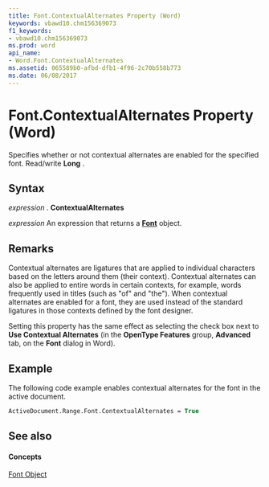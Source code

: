 ```yaml
---
title: Font.ContextualAlternates Property (Word)
keywords: vbawd10.chm156369073
f1_keywords:
- vbawd10.chm156369073
ms.prod: word
api_name:
- Word.Font.ContextualAlternates
ms.assetid: 065589b0-afbd-dfb1-4f96-2c70b558b773
ms.date: 06/08/2017
---
```



# Font.ContextualAlternates Property (Word)

Specifies whether or not contextual alternates are enabled for the specified font. Read/write **Long** .


## Syntax

 _expression_ . **ContextualAlternates**

 _expression_ An expression that returns a **[Font](font-object-word.md)** object.


## Remarks

Contextual alternates are ligatures that are applied to individual characters based on the letters around them (their context). Contextual alternates can also be applied to entire words in certain contexts, for example, words frequently used in titles (such as "of" and "the"). When contextual alternates are enabled for a font, they are used instead of the standard ligatures in those contexts defined by the font designer.

Setting this property has the same effect as selecting the check box next to **Use Contextual Alternates** (in the **OpenType Features** group, **Advanced** tab, on the **Font** dialog in Word).


## Example

The following code example enables contextual alternates for the font in the active document.


```vb
ActiveDocument.Range.Font.ContextualAlternates = True
```


## See also


#### Concepts


[Font Object](font-object-word.md)

